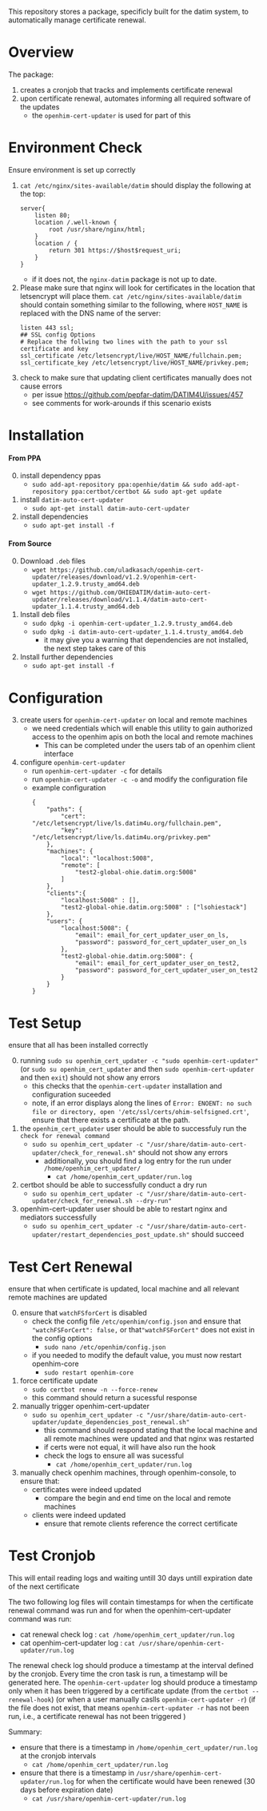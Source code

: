 This repository stores a package, specificly built for the datim system, to automatically manage certificate renewal.

# Overview
The package:
1. creates a cronjob that tracks and implements certificate renewal
2. upon certificate renewal, automates informing all required software of the updates
    - the `openhim-cert-updater` is used for part of this



# Environment Check
Ensure environment is set up correctly
1.  `cat /etc/nginx/sites-available/datim` should display the following at the top:
    ```
    server{
        listen 80;
        location /.well-known {
            root /usr/share/nginx/html;
        }
        location / {
            return 301 https://$host$request_uri;
        }
    }
    ```
    - if it does not, the `nginx-datim` package is not up to date.
3. Please make sure that nginx will look for certificates in the location that letsencrypt will place them. `cat /etc/nginx/sites-available/datim` should contain something similar to the following, where `HOST_NAME` is replaced with the DNS name of the server:
    ```
    listen 443 ssl;
	## SSL config Options
	# Replace the follwing two lines with the path to your ssl certificate and key
	ssl_certificate /etc/letsencrypt/live/HOST_NAME/fullchain.pem;
	ssl_certificate_key /etc/letsencrypt/live/HOST_NAME/privkey.pem;
    ```
2. check to make sure that updating client certificates manually does not cause errors
    - per issue https://github.com/pepfar-datim/DATIM4U/issues/457
    - see comments for work-arounds if this scenario exists


# Installation
#### From PPA
0. install dependency ppas
    - `sudo add-apt-repository ppa:openhie/datim && sudo add-apt-repository ppa:certbot/certbot && sudo apt-get update`
1. install `datim-auto-cert-updater`
    - `sudo apt-get install datim-auto-cert-updater`
2. install dependencies
    - `sudo apt-get install -f`

#### From Source
0. Download `.deb` files
    - `wget https://github.com/uladkasach/openhim-cert-updater/releases/download/v1.2.9/openhim-cert-updater_1.2.9.trusty_amd64.deb`
    - `wget https://github.com/OHIEDATIM/datim-auto-cert-updater/releases/download/v1.1.4/datim-auto-cert-updater_1.1.4.trusty_amd64.deb`
1. Install deb files
    - `sudo dpkg -i openhim-cert-updater_1.2.9.trusty_amd64.deb`
    - `sudo dpkg -i datim-auto-cert-updater_1.1.4.trusty_amd64.deb`
        - it may give you a warning that dependencies are not installed, the next step takes care of this
3. Install further dependencies
    - `sudo apt-get install -f`

# Configuration
3. create users for `openhim-cert-updater` on local and remote machines
    - we need credentials which will enable this utility to gain authorized access to the openhim apis on both the local and remote machines
        - This can be completed under the users tab of an openhim client interface
3. configure `openhim-cert-updater`
    - run `openhim-cert-updater -c` for details
    - run `openhim-cert-updater -c -o` and modify the configuration file
    - example configuration
        ```
        {
            "paths": {
                "cert": "/etc/letsencrypt/live/ls.datim4u.org/fullchain.pem",
                "key": "/etc/letsencrypt/live/ls.datim4u.org/privkey.pem"
            },
            "machines": {
                "local": "localhost:5008",
                "remote": [
                    "test2-global-ohie.datim.org:5008"
                ]
            },
            "clients":{
                "localhost:5008" : [],
                "test2-global-ohie.datim.org:5008" : ["lsohiestack"]
            },
            "users": {
                "localhost:5008": {
                    "email": email_for_cert_updater_user_on_ls,
                    "password": password_for_cert_updater_user_on_ls
                },
                "test2-global-ohie.datim.org:5008": {
                    "email": email_for_cert_updater_user_on_test2,
                    "password": password_for_cert_updater_user_on_test2
                }
            }
        }
        ```

# Test Setup
ensure that all has been installed correctly

0. running `sudo su openhim_cert_updater -c "sudo openhim-cert-updater"` (or `sudo su openhim_cert_updater` and then `sudo openhim-cert-updater` and then `exit`) should not show any errors
    - this checks that the `openhim-cert-updater` installation and configuration suceeded
    - note, if an error displays along the lines of `Error: ENOENT: no such file or directory, open '/etc/ssl/certs/ohim-selfsigned.crt'`, ensure that there exists a certificate at the path.
1. the `openhim_cert_updater` user should be able to successfuly run the `check for renewal command`
    - `sudo su openhim_cert_updater -c "/usr/share/datim-auto-cert-updater/check_for_renewal.sh"` should not show any errors
        - additionally, you should find a log entry for the run under `/home/openhim_cert_updater/`
             - `cat /home/openhim_cert_updater/run.log`
2. certbot should be able to successfully conduct a dry run
    - `sudo su openhim_cert_updater -c "/usr/share/datim-auto-cert-updater/check_for_renewal.sh --dry-run"`
3. openhim-cert-updater user should be able to restart nginx and mediators successfully
    - `sudo su openhim_cert_updater -c "/usr/share/datim-auto-cert-updater/restart_dependencies_post_update.sh"` should succeed

# Test Cert Renewal
ensure that when certificate is updated, local machine and all relevant remote machines are updated

0. ensure that `watchFSforCert` is disabled
    - check the config file `/etc/openhim/config.json` and ensure that `"watchFSForCert": false,` or  that`"watchFSForCert"` does not exist in the config options
        - `sudo nano /etc/openhim/config.json`
    - if you needed to modify the default value, you must now restart openhim-core
        - `sudo restart openhim-core`
1. force certificate update
    - `sudo certbot renew -n --force-renew`
    - this command should return a sucessful response
2. manually trigger openhim-cert-updater
    - `sudo su openhim_cert_updater -c "/usr/share/datim-auto-cert-updater/update_dependencies_post_renewal.sh"`
        - this command should respond stating that the local machine and all remote machines were updated and that nginx was restarted
        - if certs were not equal, it will have also run the hook
        - check the logs to ensure all was sucessful
            - `cat /home/openhim_cert_updater/run.log`
3. manually check openhim machines, through openhim-console, to ensure that:
    - certificates were indeed updated
        - compare the begin and end time on the local and remote machines
    - clients were indeed updated
        - ensure that remote clients reference the correct certificate

# Test Cronjob
This will entail reading logs and waiting untill 30 days untill expiration date of the next certificate

The two following log files will contain timestamps for when the certificate renewal command was run and for when the openhim-cert-updater command was run:
- cat renewal check log : `cat /home/openhim_cert_updater/run.log`
- cat openhim-cert-updater log : `cat /usr/share/openhim-cert-updater/run.log`

The renewal check log should produce a timestamp at the interval defined by the cronjob. Every time the cron task is run, a timestamp will be generated here. The `openhim-cert-updater` log should produce a timestamp only when it has been triggered by a certificate update (from the `certbot --renewal-hook`) (or when a user manually caslls `openhim-cert-updater -r`) (if the file does not exist, that means `openhim-cert-updater -r` has not been run, i.e., a certificate renewal has not been triggered )

Summary:
- ensure that there is a timestamp in `/home/openhim_cert_updater/run.log` at the cronjob intervals
     - `cat /home/openhim_cert_updater/run.log`
- ensure that there is a timestamp in `/usr/share/openhim-cert-updater/run.log` for when the certificate would have been renewed (30 days before expiration date)
    - `cat /usr/share/openhim-cert-updater/run.log`
